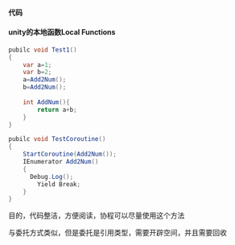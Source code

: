 #### 代码

#### unity的本地函数Local Functions 

```c#
pubilc void Test1()
{
    var a=1;
    var b=2;
    a=Add2Num();
    b=Add2Num();
    
    int AddNum(){
        return a+b;
    }
}

pubilc void TestCoroutine()
{
    StartCoroutine(Add2Num());
    IEnumerator Add2Num()
    {
      Debug.Log(); 
        Yield Break;
    }
}
```

目的，代码整洁，方便阅读，协程可以尽量使用这个方法

与委托方式类似，但是委托是引用类型，需要开辟空间，并且需要回收